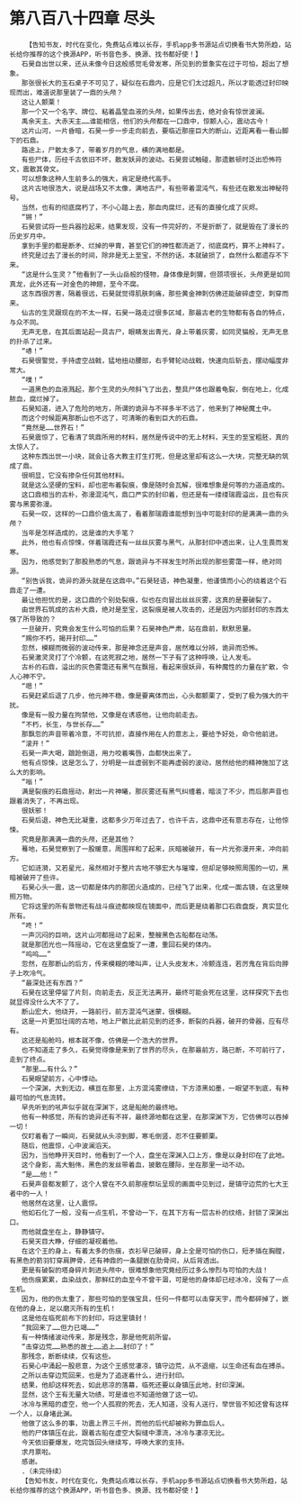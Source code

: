 # 第八百八十四章 尽头
        【告知书友，时代在变化，免费站点难以长存，手机app多书源站点切换看书大势所趋，站长给你推荐的这个换源APP，听书音色多、换源、找书都好使！】
       石昊自出世以来，还从未像今日这般感觉毛骨发寒，所见到的景象实在过于可怕，超出了想象。
       那张很长大的玉石桌子不可见了，疑似在石鼎内，应是它们太过超凡，所以才能透过封印映现而出，难道说那里装了一鼎的头颅？
       这让人颤栗！
       那一个又一个名字、牌位、粘着晶莹血液的头颅，如果传出去，绝对会有惊世波澜。
       禹余天主、大赤天主……谁能相信，他们的头颅都在一口鼎中，惊颤人心，震动古今！
       这片山河，一片昏暗，石昊一步一步走向前去，要临近那座巨大的断山，近距离看一看山脚下的石鼎。
       路途上，尸骸太多了，带着岁月的气息，横的满地都是。
       有些尸体，历经千古依旧不坏，散发妖异的波动。石昊尝试触碰，那遗骸顿时泛出恐怖符文，震散其骨文。
       可以想象这种人生前多么的强大，肯定是绝代高手。
       这片古地很浩大，说是战场又不太像，满地古尸，有些带着混沌气，有些还在散发出神秘符号。
       当然，也有的彻底腐朽了，不小心踏上去，那血肉腐烂，还有的直接化成了灰烬。
       “锵！”
       石昊尝试将一些兵器捡起来，结果发现，没有一件完好的，不是折断了，就是毁在了漫长的历史岁月中。
       拿到手里的都是断矛、烂掉的甲胄，甚至它们的神性都流逝了，彻底腐朽，算不上神料了。
       终究是过去了漫长的时间，除非是无上至宝，不然的话，本就破损了，自然什么都遗存不下来。
       “这是什么生灵？”他看到了一头山岳般的怪物，身体像是刺猬，但颈项很长，头颅更是如同真龙，此外还有一对金色的神翅，至今不腐。
       这东西很厉害，隔着很远，石昊就觉得肌肤刺痛，那些黄金神刺仿佛还能破碎虚空，刺穿而来。
       仙古的生灵跟现在的不太一样，石昊一路走过很多区域，那最古老的生物都有各自的特点，与众不同。
       无声无息，在其后面站起一具古尸，眼睛发出青光，身上带着灰雾，如同灵猫般，无声无息的扑杀了过来。
       “哧！”
       石昊很警觉，手持虚空战戟，猛地扭动腰部，右手臂轮动战戟，快速向后斩去，摆动幅度非常大。
       “噗！”
       一道黑色的血液溅起，那个生灵的头颅斜飞了出去，整具尸体也跟着龟裂，倒在地上，化成脓血，腐烂掉了。
       石昊知道，进入了危险的地方，所谓的诡异与不祥多半不远了，他来到了神秘魔土中。
       而这个时候距离那断山也不远了，可清晰的看到巨大的石鼎。
       “竟然是……世界石！”
       石昊震惊了，它看清了筑鼎所用的材料，居然是传说中的无上材料，天生的至宝粗胚，真的太惊人了。
       这种东西出世一小块，就会让各大教主打生打死，但是这里却有这么一大块，完整无缺的筑成了鼎。
       很明显，它没有掺杂任何其他材料。
       就是这么坚硬的宝料，却也密布着裂痕，像是随时会瓦解，很难想象是何等的力道造成的。
       这口鼎相当的古朴，弥漫混沌气，鼎口严实的封印着，但还是有一缕缕瑞霞溢出，且也有灰雾与黑雾弥漫。
       石昊一叹，这样的一口鼎价值太高了，看着那瑞霞谁能想到当中可能封印的是满满一鼎的头颅？
       当年是怎样造成的，这是谁的大手笔？
       此外，他也有点惊悚，伴着瑞霞还有一丝丝灰雾与黑气，从那封印中透出来，让人生畏而发寒。
       因为，他感觉到了那股熟悉的气息，跟诡异与不祥发生时所出现的那些雾霭一样，绝对同源。
       “别告诉我，诡异的源头就是在这鼎中。”石昊轻语，神色凝重，他谨慎而小心的绕着这个石鼎走了一遭。
       最让他担忧的是，这口鼎的个别处裂痕，似也在向冒出丝丝灰雾，这真的是要破裂了。
       由世界石筑成的古朴大鼎，绝对是至宝，这裂痕是被人攻击的，还是因为内部封印的东西太强了所导致的？
       一旦破开，究竟会发生什么可怕的后果？石昊神色严肃，站在鼎前，默默思量。
       “赐你不朽，揭开封印……”
       忽然，模糊而微弱的波动传来，那是神念还是声音，居然难以分辨，诡异而恐怖。
       石昊激灵灵打了个冷颤，在这死寂之地，居然一下子有了这种呼唤，让人发毛。
       古朴的石鼎，溢出的灰色雾霭还有黑气在飘摇，看起来很妖异，有种魔性的力量在扩散，令人心神不宁。
       “嗯！”
       石昊赶紧后退了几步，他元神不稳，像是要离体而出，心头都颤栗了，受到了极为强大的干扰。
       像是有一股力量在拘禁他，又像是在诱惑他，让他向前走去。
       “不朽，长生，与世长存……”
       那飘忽的声音带着冷意，不可抗拒，直接作用在人的意志上，要给予好处，命令他前进。
       “滚开！”
       石昊一声大喝，踉跄倒退，用力咬着嘴唇，血都快出来了。
       他有点惊悚，这是怎么了，分明是一丝虚弱到不能再虚弱的波动，居然给他的精神施加了这么大的影响。
       “嗡！”
       满是裂痕的石鼎摇动，射出一片神曦，那灰雾还有黑气纠缠着，暗淡了不少，而后那声音也跟着消失了，不再出现。
       很妖邪！
       石昊后退，神色无比凝重，这都多少万年过去了，也许千古，这鼎中还有意志存在，让他惊悚。
       究竟是那满满一鼎的头颅，还是其他？
       蓦地，石昊觉察到了一股暖意，周围祥和了起来，灰暗被破开，有一片光弥漫开来，冲向前方。
       它如涟漪，又若星光，虽然相对于整片古地不够宏大与璀璨，但却足够映照周围的一切，黑暗被破开了些许。
       石昊心头一震，这一切都是体内的那团火造成的，已经飞了出来，化成一面古镜，在这里映照万物。
       它将这里的所有景物还有战斗痕迹都映现在镜面中，而后更是绕着那口石鼎盘旋，真实显化所有。
       “咚！”
       一声沉闷的巨响，这片山河都摇动了起来，整艘黑色古船都在动荡。
       就是那团光也一阵摇动，它在这里盘旋了一遭，重回石昊的体内。
       “呜呜……”
       忽然，在那断山的后方，传来模糊的嚎叫声，让人头皮发木，冷颤连连，若厉鬼在背后向脖子上吹冷气。
       “最深处还有东西？”
       石昊在这里停留了片刻，向前走去，反正无法离开，最终可能会死在这里，这样探究下去也就显得没什么大不了了。
       断山宏大，他绕开，一路前行，前方混沌气迷蒙，很模糊。
       这是一片更加壮阔的古地，地上尸骸比此前见到的还多，断裂的兵器，破开的骨器，应有尽有。
       这还是船舱吗，根本就不像，仿佛是一个浩大的世界。
       也不知道走了多久，石昊觉得像是来到了世界的尽头，在那最前方，路已断，不可前行了，走到了终点。
       “那里……有什么？”
       石昊眼望前方，心中悸动。
       一个深渊，大到无边，横亘在那里，上方混沌雾缭绕，下方漆黑如墨，一眼望不到底，有种最可怕的气息流转。
       早先听到的吼声似乎就在深渊下，这是船舱的最终地。
       他有一种感觉，所有的诡异还有不祥，最终源地都在这里，在那深渊下方，它仿佛可以吞掉一切！
       仅盯着看了一瞬间，石昊就从头凉到脚，寒毛倒竖，忍不住要颤栗。
       随后，他震惊，心中波澜滔天。
       因为，当他睁开天目时，他看到了一个人，盘坐在深渊入口上方，像是以身封印在了此地。
       这个身影，高大魁伟，黑色的发丝带着血，披散在腰际，坐在那里一动不动。
       “是……他！”
       石昊声音都发颤了，这个人曾在不久前那座祭坛呈现的画面中见到过，是镇守边荒的七大王者中的一人！
       他居然在这里，让人震惊。
       他如石化了一般，没有一点生机，不曾动一下，在其下方有一层古朴的纹络，封锁了深渊出口。
       而他就盘坐在上，静静镇守。
       石昊天目大睁，仔细的凝视着他。
       在这个王的身上，有着太多的伤痕，衣衫早已破碎，身上全是可怕的伤口，短矛插在胸膛，有黑色的箭羽钉穿肩胛骨，还有神鼎的一条腿嵌在肋骨间，从后背透出。
       更是有破裂的塔身碎片刺进头颅中，很难想象他究竟经历过多么惨烈与可怕的大战！
       他伤痕累累，血染战衣，那鲜红的血至今不曾干涸，可是他的身体却已经冰冷，没有了一点生机。
       因为，他的伤太重了，那些可怕的至强宝具，任何一件都可以击穿天宇，而今都碎掉了，嵌在他的身上，足以磨灭所有的生机！
       这是他在临死前布下的封印，将这里镇封！
       “我回来了……但力已竭……”
       有一种情绪波动传来，那是残念，那是他死前所留。
       “击穿边荒……熟悉的故土……追上……封印了！”
       那残念，断断续续，仅有这些。
       石昊心中涌起一股悲意，为这个王感觉凄凉，镇守边荒，从不退缩，以生命还有血在搏杀。
       之所以击穿边荒回来，也是为了追逐着什么，进行封印。
       结果，他却这样死去，如此悲凉的落幕，临死还要以身镇压此地，封印深渊。
       显然，这个王有无量大功绩，可是谁也不知道他做了这一切。
       冰冷与黑暗的虚空，他一个人孤寂的死去，无人知道，没有人送行，举世皆不知还曾有这样一个人，以身堵此渊。
       他做了这么多的事，功震上界三千州，而他的后代却被称为罪血后人。
       他的尸体镇压在此，跟着古船在虚空大裂缝中漂流，冰冷与凄凉无比。
       今天依旧要爆发，吃完饭回头继续写，呼唤大家的支持。
       求月票啦。
       感谢。
       .（未完待续）
       【告知书友，时代在变化，免费站点难以长存，手机app多书源站点切换看书大势所趋，站长给你推荐的这个换源APP，听书音色多、换源、找书都好使！】